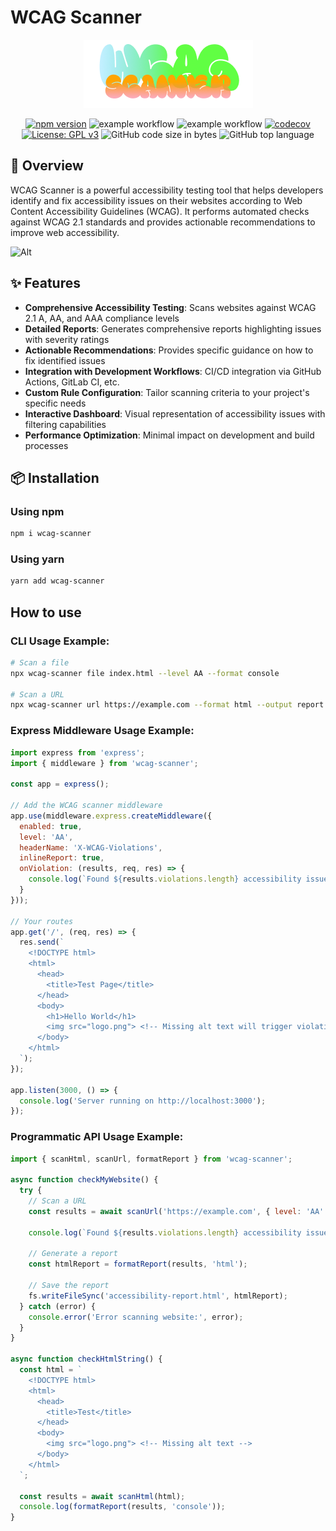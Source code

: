 # WCAG Scanner

<div align="center">
  <img src="/imgs/wcag-scanner-logo.png" alt="WCAG Scanner Logo" />
  
  [![npm version](https://img.shields.io/npm/v/wcag-scanner.svg)](https://www.npmjs.com/package/wcag-scanner)
  ![example workflow](https://github.com/sinhaparth5/wcag-scanner/actions/workflows/lint.yml/badge.svg)
  ![example workflow](https://github.com/sinhaparth5/wcag-scanner/actions/workflows/typo-check.yml/badge.svg)
  [![codecov](https://codecov.io/gh/sinhaparth5/wcag-scanner/graph/badge.svg?token=TOJOPXNYGV)](https://codecov.io/gh/sinhaparth5/wcag-scanner)
  [![License: GPL v3](https://img.shields.io/badge/License-GPLv3-blue.svg)](https://github.com/sinhaparth5/wcag-scanner/blob/main/LICENSE)
  ![GitHub code size in bytes](https://img.shields.io/github/languages/code-size/sinhaparth5/wcag-scanner)
  ![GitHub top language](https://img.shields.io/github/languages/top/sinhaparth5/wcag-scanner)
</div>

## 🚀 Overview

WCAG Scanner is a powerful accessibility testing tool that helps developers identify and fix accessibility issues on their websites according to Web Content Accessibility Guidelines (WCAG). It performs automated checks against WCAG 2.1 standards and provides actionable recommendations to improve web accessibility.

![Alt](https://repobeats.axiom.co/api/embed/ea9b7507716a27718ca4869364db5f69100a6bb1.svg "Repobeats analytics image")

## ✨ Features

- **Comprehensive Accessibility Testing**: Scans websites against WCAG 2.1 A, AA, and AAA compliance levels
- **Detailed Reports**: Generates comprehensive reports highlighting issues with severity ratings
- **Actionable Recommendations**: Provides specific guidance on how to fix identified issues
- **Integration with Development Workflows**: CI/CD integration via GitHub Actions, GitLab CI, etc.
- **Custom Rule Configuration**: Tailor scanning criteria to your project's specific needs
- **Interactive Dashboard**: Visual representation of accessibility issues with filtering capabilities
- **Performance Optimization**: Minimal impact on development and build processes

## 📦 Installation

### Using npm

```bash
npm i wcag-scanner
```

### Using yarn
```bash
yarn add wcag-scanner
```

## How to use
### CLI Usage Example:

```bash
# Scan a file
npx wcag-scanner file index.html --level AA --format console

# Scan a URL
npx wcag-scanner url https://example.com --format html --output report.html
```

### Express Middleware Usage Example:

```JavaScript
import express from 'express';
import { middleware } from 'wcag-scanner';

const app = express();

// Add the WCAG scanner middleware
app.use(middleware.express.createMiddleware({
  enabled: true,
  level: 'AA',
  headerName: 'X-WCAG-Violations',
  inlineReport: true,
  onViolation: (results, req, res) => {
    console.log(`Found ${results.violations.length} accessibility issues in ${req.path}`);
  }
}));

// Your routes
app.get('/', (req, res) => {
  res.send(`
    <!DOCTYPE html>
    <html>
      <head>
        <title>Test Page</title>
      </head>
      <body>
        <h1>Hello World</h1>
        <img src="logo.png"> <!-- Missing alt text will trigger violation -->
      </body>
    </html>
  `);
});

app.listen(3000, () => {
  console.log('Server running on http://localhost:3000');
});
```

### Programmatic API Usage Example:
```JavaScript
import { scanHtml, scanUrl, formatReport } from 'wcag-scanner';

async function checkMyWebsite() {
  try {
    // Scan a URL
    const results = await scanUrl('https://example.com', { level: 'AA' });
    
    console.log(`Found ${results.violations.length} accessibility issues`);
    
    // Generate a report
    const htmlReport = formatReport(results, 'html');
    
    // Save the report
    fs.writeFileSync('accessibility-report.html', htmlReport);
  } catch (error) {
    console.error('Error scanning website:', error);
  }
}

async function checkHtmlString() {
  const html = `
    <!DOCTYPE html>
    <html>
      <head>
        <title>Test</title>
      </head>
      <body>
        <img src="logo.png"> <!-- Missing alt text -->
      </body>
    </html>
  `;
  
  const results = await scanHtml(html);
  console.log(formatReport(results, 'console'));
}
```